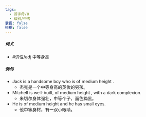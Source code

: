 ```yaml
---
tags:
  - 首字母/O
  - 级别/中考
掌握: false
模糊: false
---
```

##### 词义
- #词性/adj  中等身高
##### 例句
- Jack is a handsome boy who is of medium height .
	- 杰克是一个中等身高的英俊的男孩。
- Mitchell is well-built, of medium height , with a dark complexion.
	- 米切尔身体强壮，中等个子，面色黝黑。
- He is of medium height and he has small eyes.
	- 他中等身材，有一双小眼睛。
